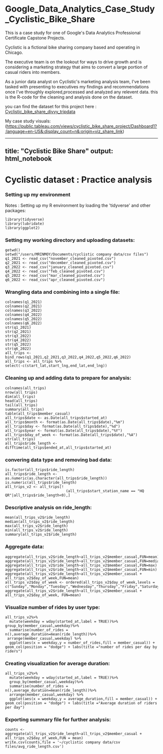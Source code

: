 # Google_Data_Analytics_Case_Study_Cyclistic_Bike_Share
This is a case study for one of Google's Data Analytics Professional Certificate Capstone Projects.

Cyclistic is a fictional bike sharing company based and operating in Chicago.

The executive team is on the lookout for ways to drive growth and is considering a marketing strategy that aims to convert a large portion of casual riders into members.

As a junior data analyst on Cyclistic's marketing analysis team, I've been tasked with presenting to executives my findings and recommendations once I've throughly explored,processed and analyzed any relevent data.
this is the R-code for the cleaning and analysis done on the dataset.

you can find the dataset for this project here : [Cyclistic_bike_share_divvy_tripdata](https://divvy-tripdata.s3.amazonaws.com/index.html)

My case study visuals:
(https://public.tableau.com/views/cyclistic_bike_share_project/Dashboard1?:language=en-US&:display_count=n&:origin=viz_share_link)


---
title: "Cyclistic Bike Share"
output: html_notebook
---

# Cyclistic dataset : Practice analysis

### Setting up my environment

Notes : Setting up my R environment by loading the 'tidyverse' and other packages:

```{r}
library(tidyverse)
library(lubridate)
library(ggplot2)
```

### Setting my working directory and uploading datasets:

```{r}
getwd()
setwd("/users/MRINMOY/Documents/cyclistic company data/csv files")
q1_2021 <- read_csv("november_cleaned_pivoted.csv")
q2_2021 <- read_csv("december_cleaned_pivoted.csv")
q3_2022 <- read_csv("january_cleaned_pivoted.csv")
q4_2022 <- read_csv("feb_cleaned_pivoted.csv")
q5_2022 <- read_csv("mar_cleaned_pivoted.csv")
q6_2022 <- read_csv("apr_cleaned_pivoted.csv")
```

### Wrangling data and combining into a single file:

```{r}
colnames(q1_2021)
colnames(q2_2021)
colnames(q3_2022)
colnames(q4_2022)
colnames(q5_2022)
colnames(q6_2022)
str(q1_2021)
str(q2_2021)
str(q3_2022)
str(q4_2022)
str(q5_2022)
str(q6_2022)
all_trips <- bind_rows(q1_2021,q2_2021,q3_2022,q4_2022,q5_2022,q6_2022)
all_trips <- all_trips %>%
select(-c(start_lat,start_lng,end_lat,end_lng))
```

### Cleaning up and adding data to prepare for analysis:

```{r}
colnames(all_trips)
nrow(all_trips)
dim(all_trips)
head(all_trips)
tail(all_trips)
summary(all_trips)
table(all_trips$member_casual)
all_trips$date <- as.Date(all_trips$started_at)
all_trips$month <- format(as.Date(all_trips$date),"%m")
all_trips$day <- format(as.Date(all_trips$date),"%d")
all_trips$year <- format(as.Date(all_trips$date),"%Y")
all_trips$day_of_week <- format(as.Date(all_trips$date),"%A")
str(all_trips)
all_trips$ride_length <- difftime(all_trips$ended_at,all_trips$started_at)
```

### convering data type and removing bad data:

```{r}
is.factor(all_trips$ride_length)
all_trips$ride_length <- as.numeric(as.character(all_trips$ride_length))
is.numeric(all_trips$ride_length)
all_trips_v2 <- all_trips[!
                            (all_trips$start_station_name == "HQ QR"|all_trips$ride_length<0),]
```

### Descriptive analysis on ride_length:

```{r}
mean(all_trips_v2$ride_length)
median(all_trips_v2$ride_length)
max(all_trips_v2$ride_length)
min(all_trips_v2$ride_length)
summary(all_trips_v2$ride_length)
```

### Aggregate data:

```{r}
aggregate(all_trips_v2$ride_length~all_trips_v2$member_casual,FUN=mean)
aggregate(all_trips_v2$ride_length~all_trips_v2$member_casual,FUN=median)
aggregate(all_trips_v2$ride_length~all_trips_v2$member_casual,FUN=max)
aggregate(all_trips_v2$ride_length~all_trips_v2$member_casual,FUN=min)
aggregate(all_trips_v2$ride_length~all_trips_v2$member_casual + all_trips_v2$day_of_week,FUN=mean)
all_trips_v2$day_of_week <- ordered(all_trips_v2$day_of_week,levels = c("Sunday","Monday","Tuesday","Wednesday","Thursday","Friday","Saturday"))
aggregate(all_trips_v2$ride_length~all_trips_v2$member_casual + all_trips_v2$day_of_week, FUN=mean)
```

### Visualize number of rides by user type:

```{r}
all_trips_v2%>%
  mutate(weekday = wday(started_at,label = TRUE))%>%
group_by(member_casual,weekday)%>%
  summarise(number_of_rides = n(),average_duration=mean(ride_length))%>%
 arrange(member_casual,weekday) %>%
  ggplot(aes(x = weekday,y = number_of_rides,fill = member_casual)) + geom_col(position = "dodge") + labs(title ="number of rides per day by riders")
```

### Creating visualization for average duration:

```{r}
all_trips_v2%>%
  mutate(weekday = wday(started_at,label = TRUE))%>%
  group_by(member_casual,weekday)%>%
  summarise(number_of_rides = n(),average_duration=mean(ride_length))%>%
  arrange(member_casual,weekday) %>%
  ggplot(aes(x = weekday,y = average_duration,fill = member_casual)) + geom_col(position = "dodge") + labs(title ="Average duration of riders per day")
```

### Exporting summary file for further analysis:

```{r}
counts <- aggregate(all_trips_v2$ride_length~all_trips_v2$member_casual + all_trips_v2$day_of_week,FUN = mean)
write.csv(counts,file = '~/cyclistic company data/csv files/avg_ride_length.csv')
```
